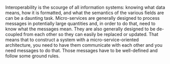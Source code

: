 Interoperability is the scourge of all information systems: knowing what data means, how it is formatted, and what the semantics of the various fields are can be a daunting task. Micro-services are generally designed to process messages in potentially large quantities and, in order to do that, need to know what the messages mean. They are also generally designed to be de-coupled from each other so they can easily be replaced or updated. That means that to construct a system with a micro-service-oriented architecture, you need to have them communicate with each other and you need messages to do that. Those messages have to be well-defined and follow some ground rules.